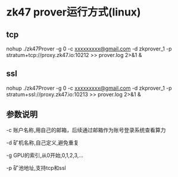 # zk47 prover运行方式(linux)

## tcp
nohup ./zk47Prover -g 0 -c xxxxxxxxx@gmail.com -d zkprover_1 -p stratum+tcp://proxy.zk47.io:10212 >> prover.log 2>&1 &

## ssl
nohup ./zk47Prover -g 0 -c xxxxxxxxx@gmail.com -d zkprover_1 -p stratum+ssl://proxy.zk47.io:10213  >> prover.log 2>&1 &

## 参数说明
-c 账户名称,用自己的邮箱，后续通过邮箱作为账号登录系统查看算力

-d 矿机名称,自己定义,避免重复

-g GPU的索引,从0开始,0,1,2,3,...

-p 矿池地址,支持tcp和ssl
